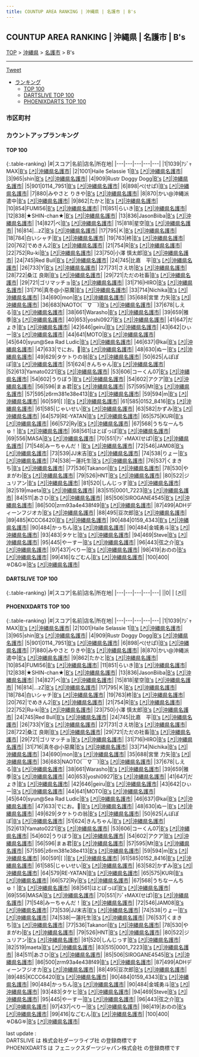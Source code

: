 ```yaml
---
title: COUNTUP AREA RANKING | 沖縄県 | 名護市 | B's
---
```

## COUNTUP AREA RANKING | 沖縄県 | 名護市 | B's

[TOP](/darts/rank/) > [沖縄県](/darts/rank/沖縄県/) > [名護市](/darts/rank/沖縄県/名護市/) > B's

___

<a href="https://twitter.com/share?ref_src=twsrc%5Etfw" data-text="COUNTUP AREA RANKING | 沖縄県名護市B's" class="twitter-share-button" data-hashtags="DARTSLIVE,PHOENIXDARTS,darts,ダーツ" data-show-count="false">Tweet</a>

* [ランキング](#カウントアップランキング)
    * [TOP 100](#top-100)
    * [DARTSLIVE TOP 100](#dartslive-top-100)
    * [PHOENIXDARTS TOP 100](#phoenixdarts-top-100)

### 市区町村

<ul>

</ul>

### カウントアップランキング

#### TOP 100



{:.table-ranking}
|#|スコア|名前|店名|所在地|
|---|---|---|---|---|
|1|1039|<span class="rank-name-pd">ｱｼﾞｬMAX</span>|<a href="/darts/rank/shops/10811.html">B's</a> <a href="https://vs.phoenixdarts.com/jp/shop/shopDetailInfo/s_10811?s_seq=10811">[↗]</a>|<a href="/darts/rank/沖縄県/名護市">沖縄県名護市</a>|
|2|1001|<span class="rank-name-pd">Haile Selassie 1</span>|<a href="/darts/rank/shops/10811.html">B's</a> <a href="https://vs.phoenixdarts.com/jp/shop/shopDetailInfo/s_10811?s_seq=10811">[↗]</a>|<a href="/darts/rank/沖縄県/名護市">沖縄県名護市</a>|
|3|965|<span class="rank-name-pd">shin</span>|<a href="/darts/rank/shops/10811.html">B's</a> <a href="https://vs.phoenixdarts.com/jp/shop/shopDetailInfo/s_10811?s_seq=10811">[↗]</a>|<a href="/darts/rank/沖縄県/名護市">沖縄県名護市</a>|
|4|909|<span class="rank-name-pd">Rustr Doggy Dogg</span>|<a href="/darts/rank/shops/10811.html">B's</a> <a href="https://vs.phoenixdarts.com/jp/shop/shopDetailInfo/s_10811?s_seq=10811">[↗]</a>|<a href="/darts/rank/沖縄県/名護市">沖縄県名護市</a>|
|5|901|<span class="rank-name-pd">0114_7951</span>|<a href="/darts/rank/shops/10811.html">B's</a> <a href="https://vs.phoenixdarts.com/jp/shop/shopDetailInfo/s_10811?s_seq=10811">[↗]</a>|<a href="/darts/rank/沖縄県/名護市">沖縄県名護市</a>|
|6|898|<span class="rank-name-pd">ぺ(せぱ)</span>|<a href="/darts/rank/shops/10811.html">B's</a> <a href="https://vs.phoenixdarts.com/jp/shop/shopDetailInfo/s_10811?s_seq=10811">[↗]</a>|<a href="/darts/rank/沖縄県/名護市">沖縄県名護市</a>|
|7|880|<span class="rank-name-pd">みやさと りきや</span>|<a href="/darts/rank/shops/10811.html">B's</a> <a href="https://vs.phoenixdarts.com/jp/shop/shopDetailInfo/s_10811?s_seq=10811">[↗]</a>|<a href="/darts/rank/沖縄県/名護市">沖縄県名護市</a>|
|8|870|<span class="rank-name-pd">かい@沖縄派遣中</span>|<a href="/darts/rank/shops/10811.html">B's</a> <a href="https://vs.phoenixdarts.com/jp/shop/shopDetailInfo/s_10811?s_seq=10811">[↗]</a>|<a href="/darts/rank/沖縄県/名護市">沖縄県名護市</a>|
|9|862|<span class="rank-name-pd">たかと</span>|<a href="/darts/rank/shops/10811.html">B's</a> <a href="https://vs.phoenixdarts.com/jp/shop/shopDetailInfo/s_10811?s_seq=10811">[↗]</a>|<a href="/darts/rank/沖縄県/名護市">沖縄県名護市</a>|
|10|854|<span class="rank-name-pd">FUMI56</span>|<a href="/darts/rank/shops/10811.html">B's</a> <a href="https://vs.phoenixdarts.com/jp/shop/shopDetailInfo/s_10811?s_seq=10811">[↗]</a>|<a href="/darts/rank/沖縄県/名護市">沖縄県名護市</a>|
|11|851|<span class="rank-name-pd">らいき</span>|<a href="/darts/rank/shops/10811.html">B's</a> <a href="https://vs.phoenixdarts.com/jp/shop/shopDetailInfo/s_10811?s_seq=10811">[↗]</a>|<a href="/darts/rank/沖縄県/名護市">沖縄県名護市</a>|
|12|838|<span class="rank-name-pd">★SHIN-chan★</span>|<a href="/darts/rank/shops/10811.html">B's</a> <a href="https://vs.phoenixdarts.com/jp/shop/shopDetailInfo/s_10811?s_seq=10811">[↗]</a>|<a href="/darts/rank/沖縄県/名護市">沖縄県名護市</a>|
|13|836|<span class="rank-name-pd">JasonBiiba</span>|<a href="/darts/rank/shops/10811.html">B's</a> <a href="https://vs.phoenixdarts.com/jp/shop/shopDetailInfo/s_10811?s_seq=10811">[↗]</a>|<a href="/darts/rank/沖縄県/名護市">沖縄県名護市</a>|
|14|827|<span class="rank-name-pd">ぺ</span>|<a href="/darts/rank/shops/10811.html">B's</a> <a href="https://vs.phoenixdarts.com/jp/shop/shopDetailInfo/s_10811?s_seq=10811">[↗]</a>|<a href="/darts/rank/沖縄県/名護市">沖縄県名護市</a>|
|15|818|<span class="rank-name-pd">星空</span>|<a href="/darts/rank/shops/10811.html">B's</a> <a href="https://vs.phoenixdarts.com/jp/shop/shopDetailInfo/s_10811?s_seq=10811">[↗]</a>|<a href="/darts/rank/沖縄県/名護市">沖縄県名護市</a>|
|16|814|<span class="rank-name-pd">...zZ</span>|<a href="/darts/rank/shops/10811.html">B's</a> <a href="https://vs.phoenixdarts.com/jp/shop/shopDetailInfo/s_10811?s_seq=10811">[↗]</a>|<a href="/darts/rank/沖縄県/名護市">沖縄県名護市</a>|
|17|795|<span class="rank-name-pd">Ｋ</span>|<a href="/darts/rank/shops/10811.html">B's</a> <a href="https://vs.phoenixdarts.com/jp/shop/shopDetailInfo/s_10811?s_seq=10811">[↗]</a>|<a href="/darts/rank/沖縄県/名護市">沖縄県名護市</a>|
|18|784|<span class="rank-name-pd">白いシャチ</span>|<a href="/darts/rank/shops/10811.html">B's</a> <a href="https://vs.phoenixdarts.com/jp/shop/shopDetailInfo/s_10811?s_seq=10811">[↗]</a>|<a href="/darts/rank/沖縄県/名護市">沖縄県名護市</a>|
|19|763|<span class="rank-name-pd">柊</span>|<a href="/darts/rank/shops/10811.html">B's</a> <a href="https://vs.phoenixdarts.com/jp/shop/shopDetailInfo/s_10811?s_seq=10811">[↗]</a>|<a href="/darts/rank/沖縄県/名護市">沖縄県名護市</a>|
|20|762|<span class="rank-name-pd">でめきん2</span>|<a href="/darts/rank/shops/10811.html">B's</a> <a href="https://vs.phoenixdarts.com/jp/shop/shopDetailInfo/s_10811?s_seq=10811">[↗]</a>|<a href="/darts/rank/沖縄県/名護市">沖縄県名護市</a>|
|21|754|<span class="rank-name-pd">R</span>|<a href="/darts/rank/shops/10811.html">B's</a> <a href="https://vs.phoenixdarts.com/jp/shop/shopDetailInfo/s_10811?s_seq=10811">[↗]</a>|<a href="/darts/rank/沖縄県/名護市">沖縄県名護市</a>|
|22|752|<span class="rank-name-pd">Ru-ki</span>|<a href="/darts/rank/shops/10811.html">B's</a> <a href="https://vs.phoenixdarts.com/jp/shop/shopDetailInfo/s_10811?s_seq=10811">[↗]</a>|<a href="/darts/rank/沖縄県/名護市">沖縄県名護市</a>|
|23|750|<span class="rank-name-pd">小澤 慎太郎</span>|<a href="/darts/rank/shops/10811.html">B's</a> <a href="https://vs.phoenixdarts.com/jp/shop/shopDetailInfo/s_10811?s_seq=10811">[↗]</a>|<a href="/darts/rank/沖縄県/名護市">沖縄県名護市</a>|
|24|745|<span class="rank-name-pd">Red Bull</span>|<a href="/darts/rank/shops/10811.html">B's</a> <a href="https://vs.phoenixdarts.com/jp/shop/shopDetailInfo/s_10811?s_seq=10811">[↗]</a>|<a href="/darts/rank/沖縄県/名護市">沖縄県名護市</a>|
|24|745|<span class="rank-name-pd">比嘉　平</span>|<a href="/darts/rank/shops/10811.html">B's</a> <a href="https://vs.phoenixdarts.com/jp/shop/shopDetailInfo/s_10811?s_seq=10811">[↗]</a>|<a href="/darts/rank/沖縄県/名護市">沖縄県名護市</a>|
|26|733|<span class="rank-name-pd">Y</span>|<a href="/darts/rank/shops/10811.html">B's</a> <a href="https://vs.phoenixdarts.com/jp/shop/shopDetailInfo/s_10811?s_seq=10811">[↗]</a>|<a href="/darts/rank/沖縄県/名護市">沖縄県名護市</a>|
|27|731|<span class="rank-name-pd">さえ坊</span>|<a href="/darts/rank/shops/10811.html">B's</a> <a href="https://vs.phoenixdarts.com/jp/shop/shopDetailInfo/s_10811?s_seq=10811">[↗]</a>|<a href="/darts/rank/沖縄県/名護市">沖縄県名護市</a>|
|28|722|<span class="rank-name-pd"><span class="pro-icon-pd"></span>桑江 良剛</span>|<a href="/darts/rank/shops/10811.html">B's</a> <a href="https://vs.phoenixdarts.com/jp/shop/shopDetailInfo/s_10811?s_seq=10811">[↗]</a>|<a href="/darts/rank/沖縄県/名護市">沖縄県名護市</a>|
|29|721|<span class="rank-name-pd">ただの社畜</span>|<a href="/darts/rank/shops/10811.html">B's</a> <a href="https://vs.phoenixdarts.com/jp/shop/shopDetailInfo/s_10811?s_seq=10811">[↗]</a>|<a href="/darts/rank/沖縄県/名護市">沖縄県名護市</a>|
|29|721|<span class="rank-name-pd">ゴリマッチョ</span>|<a href="/darts/rank/shops/10811.html">B's</a> <a href="https://vs.phoenixdarts.com/jp/shop/shopDetailInfo/s_10811?s_seq=10811">[↗]</a>|<a href="/darts/rank/沖縄県/名護市">沖縄県名護市</a>|
|31|716|<span class="rank-name-pd">HIRO</span>|<a href="/darts/rank/shops/10811.html">B's</a> <a href="https://vs.phoenixdarts.com/jp/shop/shopDetailInfo/s_10811?s_seq=10811">[↗]</a>|<a href="/darts/rank/沖縄県/名護市">沖縄県名護市</a>|
|31|716|<span class="rank-name-pd">真冬@小惡魔</span>|<a href="/darts/rank/shops/10811.html">B's</a> <a href="https://vs.phoenixdarts.com/jp/shop/shopDetailInfo/s_10811?s_seq=10811">[↗]</a>|<a href="/darts/rank/沖縄県/名護市">沖縄県名護市</a>|
|33|714|<span class="rank-name-pd">Nichika</span>|<a href="/darts/rank/shops/10811.html">B's</a> <a href="https://vs.phoenixdarts.com/jp/shop/shopDetailInfo/s_10811?s_seq=10811">[↗]</a>|<a href="/darts/rank/沖縄県/名護市">沖縄県名護市</a>|
|34|690|<span class="rank-name-pd">mon</span>|<a href="/darts/rank/shops/10811.html">B's</a> <a href="https://vs.phoenixdarts.com/jp/shop/shopDetailInfo/s_10811?s_seq=10811">[↗]</a>|<a href="/darts/rank/沖縄県/名護市">沖縄県名護市</a>|
|35|688|<span class="rank-name-pd"><span class="pro-icon-pd"></span>宮里 力矢</span>|<a href="/darts/rank/shops/10811.html">B's</a> <a href="https://vs.phoenixdarts.com/jp/shop/shopDetailInfo/s_10811?s_seq=10811">[↗]</a>|<a href="/darts/rank/沖縄県/名護市">沖縄県名護市</a>|
|36|683|<span class="rank-name-pd">NAOTO(￣∇￣)</span>|<a href="/darts/rank/shops/10811.html">B's</a> <a href="https://vs.phoenixdarts.com/jp/shop/shopDetailInfo/s_10811?s_seq=10811">[↗]</a>|<a href="/darts/rank/沖縄県/名護市">沖縄県名護市</a>|
|37|678|<span class="rank-name-pd">しえる</span>|<a href="/darts/rank/shops/10811.html">B's</a> <a href="https://vs.phoenixdarts.com/jp/shop/shopDetailInfo/s_10811?s_seq=10811">[↗]</a>|<a href="/darts/rank/沖縄県/名護市">沖縄県名護市</a>|
|38|661|<span class="rank-name-pd">Warasho</span>|<a href="/darts/rank/shops/10811.html">B's</a> <a href="https://vs.phoenixdarts.com/jp/shop/shopDetailInfo/s_10811?s_seq=10811">[↗]</a>|<a href="/darts/rank/沖縄県/名護市">沖縄県名護市</a>|
|39|659|<span class="rank-name-pd">雅 季</span>|<a href="/darts/rank/shops/10811.html">B's</a> <a href="https://vs.phoenixdarts.com/jp/shop/shopDetailInfo/s_10811?s_seq=10811">[↗]</a>|<a href="/darts/rank/沖縄県/名護市">沖縄県名護市</a>|
|40|653|<span class="rank-name-pd">yoshi0927</span>|<a href="/darts/rank/shops/10811.html">B's</a> <a href="https://vs.phoenixdarts.com/jp/shop/shopDetailInfo/s_10811?s_seq=10811">[↗]</a>|<a href="/darts/rank/沖縄県/名護市">沖縄県名護市</a>|
|41|647|<span class="rank-name-pd">だょき</span>|<a href="/darts/rank/shops/10811.html">B's</a> <a href="https://vs.phoenixdarts.com/jp/shop/shopDetailInfo/s_10811?s_seq=10811">[↗]</a>|<a href="/darts/rank/沖縄県/名護市">沖縄県名護市</a>|
|42|646|<span class="rank-name-pd">geiru</span>|<a href="/darts/rank/shops/10811.html">B's</a> <a href="https://vs.phoenixdarts.com/jp/shop/shopDetailInfo/s_10811?s_seq=10811">[↗]</a>|<a href="/darts/rank/沖縄県/名護市">沖縄県名護市</a>|
|43|642|<span class="rank-name-pd">ひぃー</span>|<a href="/darts/rank/shops/10811.html">B's</a> <a href="https://vs.phoenixdarts.com/jp/shop/shopDetailInfo/s_10811?s_seq=10811">[↗]</a>|<a href="/darts/rank/沖縄県/名護市">沖縄県名護市</a>|
|44|641|<span class="rank-name-pd">MOTO</span>|<a href="/darts/rank/shops/10811.html">B's</a> <a href="https://vs.phoenixdarts.com/jp/shop/shopDetailInfo/s_10811?s_seq=10811">[↗]</a>|<a href="/darts/rank/沖縄県/名護市">沖縄県名護市</a>|
|45|640|<span class="rank-name-pd">syun@Sea Rad Ludic</span>|<a href="/darts/rank/shops/10811.html">B's</a> <a href="https://vs.phoenixdarts.com/jp/shop/shopDetailInfo/s_10811?s_seq=10811">[↗]</a>|<a href="/darts/rank/沖縄県/名護市">沖縄県名護市</a>|
|46|637|<span class="rank-name-pd">@kai</span>|<a href="/darts/rank/shops/10811.html">B's</a> <a href="https://vs.phoenixdarts.com/jp/shop/shopDetailInfo/s_10811?s_seq=10811">[↗]</a>|<a href="/darts/rank/沖縄県/名護市">沖縄県名護市</a>|
|47|633|<span class="rank-name-pd">でにお。🌵</span>|<a href="/darts/rank/shops/10811.html">B's</a> <a href="https://vs.phoenixdarts.com/jp/shop/shopDetailInfo/s_10811?s_seq=10811">[↗]</a>|<a href="/darts/rank/沖縄県/名護市">沖縄県名護市</a>|
|48|630|<span class="rank-name-pd">ぬー</span>|<a href="/darts/rank/shops/10811.html">B's</a> <a href="https://vs.phoenixdarts.com/jp/shop/shopDetailInfo/s_10811?s_seq=10811">[↗]</a>|<a href="/darts/rank/沖縄県/名護市">沖縄県名護市</a>|
|49|629|<span class="rank-name-pd">タケトりの翁</span>|<a href="/darts/rank/shops/10811.html">B's</a> <a href="https://vs.phoenixdarts.com/jp/shop/shopDetailInfo/s_10811?s_seq=10811">[↗]</a>|<a href="/darts/rank/沖縄県/名護市">沖縄県名護市</a>|
|50|625|<span class="rank-name-pd">んぽぽぽ</span>|<a href="/darts/rank/shops/10811.html">B's</a> <a href="https://vs.phoenixdarts.com/jp/shop/shopDetailInfo/s_10811?s_seq=10811">[↗]</a>|<a href="/darts/rank/沖縄県/名護市">沖縄県名護市</a>|
|51|624|<span class="rank-name-pd">きんちゃん</span>|<a href="/darts/rank/shops/10811.html">B's</a> <a href="https://vs.phoenixdarts.com/jp/shop/shopDetailInfo/s_10811?s_seq=10811">[↗]</a>|<a href="/darts/rank/沖縄県/名護市">沖縄県名護市</a>|
|52|613|<span class="rank-name-pd">Yamato0221</span>|<a href="/darts/rank/shops/10811.html">B's</a> <a href="https://vs.phoenixdarts.com/jp/shop/shopDetailInfo/s_10811?s_seq=10811">[↗]</a>|<a href="/darts/rank/沖縄県/名護市">沖縄県名護市</a>|
|53|606|<span class="rank-name-pd">コーくん07</span>|<a href="/darts/rank/shops/10811.html">B's</a> <a href="https://vs.phoenixdarts.com/jp/shop/shopDetailInfo/s_10811?s_seq=10811">[↗]</a>|<a href="/darts/rank/沖縄県/名護市">沖縄県名護市</a>|
|54|602|<span class="rank-name-pd">うりぼう</span>|<a href="/darts/rank/shops/10811.html">B's</a> <a href="https://vs.phoenixdarts.com/jp/shop/shopDetailInfo/s_10811?s_seq=10811">[↗]</a>|<a href="/darts/rank/沖縄県/名護市">沖縄県名護市</a>|
|54|602|<span class="rank-name-pd">アクア</span>|<a href="/darts/rank/shops/10811.html">B's</a> <a href="https://vs.phoenixdarts.com/jp/shop/shopDetailInfo/s_10811?s_seq=10811">[↗]</a>|<a href="/darts/rank/沖縄県/名護市">沖縄県名護市</a>|
|56|596|<span class="rank-name-pd">まぁ君</span>|<a href="/darts/rank/shops/10811.html">B's</a> <a href="https://vs.phoenixdarts.com/jp/shop/shopDetailInfo/s_10811?s_seq=10811">[↗]</a>|<a href="/darts/rank/沖縄県/名護市">沖縄県名護市</a>|
|57|595|<span class="rank-name-pd">Mt</span>|<a href="/darts/rank/shops/10811.html">B's</a> <a href="https://vs.phoenixdarts.com/jp/shop/shopDetailInfo/s_10811?s_seq=10811">[↗]</a>|<a href="/darts/rank/沖縄県/名護市">沖縄県名護市</a>|
|57|595|<span class="rank-name-pd">z6rm381e38e413</span>|<a href="/darts/rank/shops/10811.html">B's</a> <a href="https://vs.phoenixdarts.com/jp/shop/shopDetailInfo/s_10811?s_seq=10811">[↗]</a>|<a href="/darts/rank/沖縄県/名護市">沖縄県名護市</a>|
|59|594|<span class="rank-name-pd">m</span>|<a href="/darts/rank/shops/10811.html">B's</a> <a href="https://vs.phoenixdarts.com/jp/shop/shopDetailInfo/s_10811?s_seq=10811">[↗]</a>|<a href="/darts/rank/沖縄県/名護市">沖縄県名護市</a>|
|60|591|<span class="rank-name-pd">[             ]</span>|<a href="/darts/rank/shops/10811.html">B's</a> <a href="https://vs.phoenixdarts.com/jp/shop/shopDetailInfo/s_10811?s_seq=10811">[↗]</a>|<a href="/darts/rank/沖縄県/名護市">沖縄県名護市</a>|
|61|585|<span class="rank-name-pd">0152_8416</span>|<a href="/darts/rank/shops/10811.html">B's</a> <a href="https://vs.phoenixdarts.com/jp/shop/shopDetailInfo/s_10811?s_seq=10811">[↗]</a>|<a href="/darts/rank/沖縄県/名護市">沖縄県名護市</a>|
|61|585|<span class="rank-name-pd">じゃいせい</span>|<a href="/darts/rank/shops/10811.html">B's</a> <a href="https://vs.phoenixdarts.com/jp/shop/shopDetailInfo/s_10811?s_seq=10811">[↗]</a>|<a href="/darts/rank/沖縄県/名護市">沖縄県名護市</a>|
|63|582|<span class="rank-name-pd">かずみ</span>|<a href="/darts/rank/shops/10811.html">B's</a> <a href="https://vs.phoenixdarts.com/jp/shop/shopDetailInfo/s_10811?s_seq=10811">[↗]</a>|<a href="/darts/rank/沖縄県/名護市">沖縄県名護市</a>|
|64|579|<span class="rank-name-pd">RE-YATAN</span>|<a href="/darts/rank/shops/10811.html">B's</a> <a href="https://vs.phoenixdarts.com/jp/shop/shopDetailInfo/s_10811?s_seq=10811">[↗]</a>|<a href="/darts/rank/沖縄県/名護市">沖縄県名護市</a>|
|65|575|<span class="rank-name-pd">KURI</span>|<a href="/darts/rank/shops/10811.html">B's</a> <a href="https://vs.phoenixdarts.com/jp/shop/shopDetailInfo/s_10811?s_seq=10811">[↗]</a>|<a href="/darts/rank/沖縄県/名護市">沖縄県名護市</a>|
|66|572|<span class="rank-name-pd">Ry</span>|<a href="/darts/rank/shops/10811.html">B's</a> <a href="https://vs.phoenixdarts.com/jp/shop/shopDetailInfo/s_10811?s_seq=10811">[↗]</a>|<a href="/darts/rank/沖縄県/名護市">沖縄県名護市</a>|
|67|568|<span class="rank-name-pd">うちなーんちゅ！</span>|<a href="/darts/rank/shops/10811.html">B's</a> <a href="https://vs.phoenixdarts.com/jp/shop/shopDetailInfo/s_10811?s_seq=10811">[↗]</a>|<a href="/darts/rank/沖縄県/名護市">沖縄県名護市</a>|
|68|561|<span class="rank-name-pd">はとぽっぽ</span>|<a href="/darts/rank/shops/10811.html">B's</a> <a href="https://vs.phoenixdarts.com/jp/shop/shopDetailInfo/s_10811?s_seq=10811">[↗]</a>|<a href="/darts/rank/沖縄県/名護市">沖縄県名護市</a>|
|69|556|<span class="rank-name-pd">MASA</span>|<a href="/darts/rank/shops/10811.html">B's</a> <a href="https://vs.phoenixdarts.com/jp/shop/shopDetailInfo/s_10811?s_seq=10811">[↗]</a>|<a href="/darts/rank/沖縄県/名護市">沖縄県名護市</a>|
|70|551|<span class="rank-name-pd">ｱｼﾞｬMAX(せぱ)</span>|<a href="/darts/rank/shops/10811.html">B's</a> <a href="https://vs.phoenixdarts.com/jp/shop/shopDetailInfo/s_10811?s_seq=10811">[↗]</a>|<a href="/darts/rank/沖縄県/名護市">沖縄県名護市</a>|
|71|548|<span class="rank-name-pd">みーちゃんだ！</span>|<a href="/darts/rank/shops/10811.html">B's</a> <a href="https://vs.phoenixdarts.com/jp/shop/shopDetailInfo/s_10811?s_seq=10811">[↗]</a>|<a href="/darts/rank/沖縄県/名護市">沖縄県名護市</a>|
|72|546|<span class="rank-name-pd">JAM08</span>|<a href="/darts/rank/shops/10811.html">B's</a> <a href="https://vs.phoenixdarts.com/jp/shop/shopDetailInfo/s_10811?s_seq=10811">[↗]</a>|<a href="/darts/rank/沖縄県/名護市">沖縄県名護市</a>|
|73|539|<span class="rank-name-pd">JJ末吉</span>|<a href="/darts/rank/shops/10811.html">B's</a> <a href="https://vs.phoenixdarts.com/jp/shop/shopDetailInfo/s_10811?s_seq=10811">[↗]</a>|<a href="/darts/rank/沖縄県/名護市">沖縄県名護市</a>|
|74|538|<span class="rank-name-pd">りょー</span>|<a href="/darts/rank/shops/10811.html">B's</a> <a href="https://vs.phoenixdarts.com/jp/shop/shopDetailInfo/s_10811?s_seq=10811">[↗]</a>|<a href="/darts/rank/沖縄県/名護市">沖縄県名護市</a>|
|74|538|<span class="rank-name-pd">一蓮托生</span>|<a href="/darts/rank/shops/10811.html">B's</a> <a href="https://vs.phoenixdarts.com/jp/shop/shopDetailInfo/s_10811?s_seq=10811">[↗]</a>|<a href="/darts/rank/沖縄県/名護市">沖縄県名護市</a>|
|76|537|<span class="rank-name-pd">くまきち</span>|<a href="/darts/rank/shops/10811.html">B's</a> <a href="https://vs.phoenixdarts.com/jp/shop/shopDetailInfo/s_10811?s_seq=10811">[↗]</a>|<a href="/darts/rank/沖縄県/名護市">沖縄県名護市</a>|
|77|536|<span class="rank-name-pd">Takanori</span>|<a href="/darts/rank/shops/10811.html">B's</a> <a href="https://vs.phoenixdarts.com/jp/shop/shopDetailInfo/s_10811?s_seq=10811">[↗]</a>|<a href="/darts/rank/沖縄県/名護市">沖縄県名護市</a>|
|78|530|<span class="rank-name-pd">やまがわ</span>|<a href="/darts/rank/shops/10811.html">B's</a> <a href="https://vs.phoenixdarts.com/jp/shop/shopDetailInfo/s_10811?s_seq=10811">[↗]</a>|<a href="/darts/rank/沖縄県/名護市">沖縄県名護市</a>|
|79|526|<span class="rank-name-pd">HNT</span>|<a href="/darts/rank/shops/10811.html">B's</a> <a href="https://vs.phoenixdarts.com/jp/shop/shopDetailInfo/s_10811?s_seq=10811">[↗]</a>|<a href="/darts/rank/沖縄県/名護市">沖縄県名護市</a>|
|80|522|<span class="rank-name-pd">ジュリアン</span>|<a href="/darts/rank/shops/10811.html">B's</a> <a href="https://vs.phoenixdarts.com/jp/shop/shopDetailInfo/s_10811?s_seq=10811">[↗]</a>|<a href="/darts/rank/沖縄県/名護市">沖縄県名護市</a>|
|81|520|<span class="rank-name-pd">しんじっす</span>|<a href="/darts/rank/shops/10811.html">B's</a> <a href="https://vs.phoenixdarts.com/jp/shop/shopDetailInfo/s_10811?s_seq=10811">[↗]</a>|<a href="/darts/rank/沖縄県/名護市">沖縄県名護市</a>|
|82|519|<span class="rank-name-pd">maeta</span>|<a href="/darts/rank/shops/10811.html">B's</a> <a href="https://vs.phoenixdarts.com/jp/shop/shopDetailInfo/s_10811?s_seq=10811">[↗]</a>|<a href="/darts/rank/沖縄県/名護市">沖縄県名護市</a>|
|83|515|<span class="rank-name-pd">0001_7223</span>|<a href="/darts/rank/shops/10811.html">B's</a> <a href="https://vs.phoenixdarts.com/jp/shop/shopDetailInfo/s_10811?s_seq=10811">[↗]</a>|<a href="/darts/rank/沖縄県/名護市">沖縄県名護市</a>|
|84|511|<span class="rank-name-pd">あさひ</span>|<a href="/darts/rank/shops/10811.html">B's</a> <a href="https://vs.phoenixdarts.com/jp/shop/shopDetailInfo/s_10811?s_seq=10811">[↗]</a>|<a href="/darts/rank/沖縄県/名護市">沖縄県名護市</a>|
|85|506|<span class="rank-name-pd">SIROGANE4545</span>|<a href="/darts/rank/shops/10811.html">B's</a> <a href="https://vs.phoenixdarts.com/jp/shop/shopDetailInfo/s_10811?s_seq=10811">[↗]</a>|<a href="/darts/rank/沖縄県/名護市">沖縄県名護市</a>|
|86|500|<span class="rank-name-pd">zrm93a4e438f49</span>|<a href="/darts/rank/shops/10811.html">B's</a> <a href="https://vs.phoenixdarts.com/jp/shop/shopDetailInfo/s_10811?s_seq=10811">[↗]</a>|<a href="/darts/rank/沖縄県/名護市">沖縄県名護市</a>|
|87|499|<span class="rank-name-pd">ADHディーンフジオカ</span>|<a href="/darts/rank/shops/10811.html">B's</a> <a href="https://vs.phoenixdarts.com/jp/shop/shopDetailInfo/s_10811?s_seq=10811">[↗]</a>|<a href="/darts/rank/沖縄県/名護市">沖縄県名護市</a>|
|88|495|<span class="rank-name-pd">豆次郎</span>|<a href="/darts/rank/shops/10811.html">B's</a> <a href="https://vs.phoenixdarts.com/jp/shop/shopDetailInfo/s_10811?s_seq=10811">[↗]</a>|<a href="/darts/rank/沖縄県/名護市">沖縄県名護市</a>|
|89|485|<span class="rank-name-pd">KCCC6420</span>|<a href="/darts/rank/shops/10811.html">B's</a> <a href="https://vs.phoenixdarts.com/jp/shop/shopDetailInfo/s_10811?s_seq=10811">[↗]</a>|<a href="/darts/rank/沖縄県/名護市">沖縄県名護市</a>|
|90|484|<span class="rank-name-pd">0159_4343</span>|<a href="/darts/rank/shops/10811.html">B's</a> <a href="https://vs.phoenixdarts.com/jp/shop/shopDetailInfo/s_10811?s_seq=10811">[↗]</a>|<a href="/darts/rank/沖縄県/名護市">沖縄県名護市</a>|
|90|484|<span class="rank-name-pd">かっちん</span>|<a href="/darts/rank/shops/10811.html">B's</a> <a href="https://vs.phoenixdarts.com/jp/shop/shopDetailInfo/s_10811?s_seq=10811">[↗]</a>|<a href="/darts/rank/沖縄県/名護市">沖縄県名護市</a>|
|90|484|<span class="rank-name-pd">金城勇斗</span>|<a href="/darts/rank/shops/10811.html">B's</a> <a href="https://vs.phoenixdarts.com/jp/shop/shopDetailInfo/s_10811?s_seq=10811">[↗]</a>|<a href="/darts/rank/沖縄県/名護市">沖縄県名護市</a>|
|93|483|<span class="rank-name-pd">タケヒ</span>|<a href="/darts/rank/shops/10811.html">B's</a> <a href="https://vs.phoenixdarts.com/jp/shop/shopDetailInfo/s_10811?s_seq=10811">[↗]</a>|<a href="/darts/rank/沖縄県/名護市">沖縄県名護市</a>|
|94|469|<span class="rank-name-pd">Steve</span>|<a href="/darts/rank/shops/10811.html">B's</a> <a href="https://vs.phoenixdarts.com/jp/shop/shopDetailInfo/s_10811?s_seq=10811">[↗]</a>|<a href="/darts/rank/沖縄県/名護市">沖縄県名護市</a>|
|95|445|<span class="rank-name-pd">やーすー</span>|<a href="/darts/rank/shops/10811.html">B's</a> <a href="https://vs.phoenixdarts.com/jp/shop/shopDetailInfo/s_10811?s_seq=10811">[↗]</a>|<a href="/darts/rank/沖縄県/名護市">沖縄県名護市</a>|
|96|443|<span class="rank-name-pd">弦之介</span>|<a href="/darts/rank/shops/10811.html">B's</a> <a href="https://vs.phoenixdarts.com/jp/shop/shopDetailInfo/s_10811?s_seq=10811">[↗]</a>|<a href="/darts/rank/沖縄県/名護市">沖縄県名護市</a>|
|97|437|<span class="rank-name-pd">べりー</span>|<a href="/darts/rank/shops/10811.html">B's</a> <a href="https://vs.phoenixdarts.com/jp/shop/shopDetailInfo/s_10811?s_seq=10811">[↗]</a>|<a href="/darts/rank/沖縄県/名護市">沖縄県名護市</a>|
|98|419|<span class="rank-name-pd">おのの</span>|<a href="/darts/rank/shops/10811.html">B's</a> <a href="https://vs.phoenixdarts.com/jp/shop/shopDetailInfo/s_10811?s_seq=10811">[↗]</a>|<a href="/darts/rank/沖縄県/名護市">沖縄県名護市</a>|
|99|416|<span class="rank-name-pd">なごむん</span>|<a href="/darts/rank/shops/10811.html">B's</a> <a href="https://vs.phoenixdarts.com/jp/shop/shopDetailInfo/s_10811?s_seq=10811">[↗]</a>|<a href="/darts/rank/沖縄県/名護市">沖縄県名護市</a>|
|100|400|<span class="rank-name-pd">‎𖤐D&amp;G‎𖤐</span>|<a href="/darts/rank/shops/10811.html">B's</a> <a href="https://vs.phoenixdarts.com/jp/shop/shopDetailInfo/s_10811?s_seq=10811">[↗]</a>|<a href="/darts/rank/沖縄県/名護市">沖縄県名護市</a>|


#### DARTSLIVE TOP 100



{:.table-ranking}
|#|スコア|名前|店名|所在地|
|---|---|---|---|---|
||0|<span class="rank-name-dl"> </span>|<a href="/darts/rank/shops/.html"></a> <a href="">[↗]</a>|<a href="/darts/rank//"></a>|


#### PHOENIXDARTS TOP 100



{:.table-ranking}
|#|スコア|名前|店名|所在地|
|---|---|---|---|---|
|1|1039|<span class="rank-name-pd">ｱｼﾞｬMAX</span>|<a href="/darts/rank/shops/10811.html">B's</a> <a href="https://vs.phoenixdarts.com/jp/shop/shopDetailInfo/s_10811?s_seq=10811">[↗]</a>|<a href="/darts/rank/沖縄県/名護市">沖縄県名護市</a>|
|2|1001|<span class="rank-name-pd">Haile Selassie 1</span>|<a href="/darts/rank/shops/10811.html">B's</a> <a href="https://vs.phoenixdarts.com/jp/shop/shopDetailInfo/s_10811?s_seq=10811">[↗]</a>|<a href="/darts/rank/沖縄県/名護市">沖縄県名護市</a>|
|3|965|<span class="rank-name-pd">shin</span>|<a href="/darts/rank/shops/10811.html">B's</a> <a href="https://vs.phoenixdarts.com/jp/shop/shopDetailInfo/s_10811?s_seq=10811">[↗]</a>|<a href="/darts/rank/沖縄県/名護市">沖縄県名護市</a>|
|4|909|<span class="rank-name-pd">Rustr Doggy Dogg</span>|<a href="/darts/rank/shops/10811.html">B's</a> <a href="https://vs.phoenixdarts.com/jp/shop/shopDetailInfo/s_10811?s_seq=10811">[↗]</a>|<a href="/darts/rank/沖縄県/名護市">沖縄県名護市</a>|
|5|901|<span class="rank-name-pd">0114_7951</span>|<a href="/darts/rank/shops/10811.html">B's</a> <a href="https://vs.phoenixdarts.com/jp/shop/shopDetailInfo/s_10811?s_seq=10811">[↗]</a>|<a href="/darts/rank/沖縄県/名護市">沖縄県名護市</a>|
|6|898|<span class="rank-name-pd">ぺ(せぱ)</span>|<a href="/darts/rank/shops/10811.html">B's</a> <a href="https://vs.phoenixdarts.com/jp/shop/shopDetailInfo/s_10811?s_seq=10811">[↗]</a>|<a href="/darts/rank/沖縄県/名護市">沖縄県名護市</a>|
|7|880|<span class="rank-name-pd">みやさと りきや</span>|<a href="/darts/rank/shops/10811.html">B's</a> <a href="https://vs.phoenixdarts.com/jp/shop/shopDetailInfo/s_10811?s_seq=10811">[↗]</a>|<a href="/darts/rank/沖縄県/名護市">沖縄県名護市</a>|
|8|870|<span class="rank-name-pd">かい@沖縄派遣中</span>|<a href="/darts/rank/shops/10811.html">B's</a> <a href="https://vs.phoenixdarts.com/jp/shop/shopDetailInfo/s_10811?s_seq=10811">[↗]</a>|<a href="/darts/rank/沖縄県/名護市">沖縄県名護市</a>|
|9|862|<span class="rank-name-pd">たかと</span>|<a href="/darts/rank/shops/10811.html">B's</a> <a href="https://vs.phoenixdarts.com/jp/shop/shopDetailInfo/s_10811?s_seq=10811">[↗]</a>|<a href="/darts/rank/沖縄県/名護市">沖縄県名護市</a>|
|10|854|<span class="rank-name-pd">FUMI56</span>|<a href="/darts/rank/shops/10811.html">B's</a> <a href="https://vs.phoenixdarts.com/jp/shop/shopDetailInfo/s_10811?s_seq=10811">[↗]</a>|<a href="/darts/rank/沖縄県/名護市">沖縄県名護市</a>|
|11|851|<span class="rank-name-pd">らいき</span>|<a href="/darts/rank/shops/10811.html">B's</a> <a href="https://vs.phoenixdarts.com/jp/shop/shopDetailInfo/s_10811?s_seq=10811">[↗]</a>|<a href="/darts/rank/沖縄県/名護市">沖縄県名護市</a>|
|12|838|<span class="rank-name-pd">★SHIN-chan★</span>|<a href="/darts/rank/shops/10811.html">B's</a> <a href="https://vs.phoenixdarts.com/jp/shop/shopDetailInfo/s_10811?s_seq=10811">[↗]</a>|<a href="/darts/rank/沖縄県/名護市">沖縄県名護市</a>|
|13|836|<span class="rank-name-pd">JasonBiiba</span>|<a href="/darts/rank/shops/10811.html">B's</a> <a href="https://vs.phoenixdarts.com/jp/shop/shopDetailInfo/s_10811?s_seq=10811">[↗]</a>|<a href="/darts/rank/沖縄県/名護市">沖縄県名護市</a>|
|14|827|<span class="rank-name-pd">ぺ</span>|<a href="/darts/rank/shops/10811.html">B's</a> <a href="https://vs.phoenixdarts.com/jp/shop/shopDetailInfo/s_10811?s_seq=10811">[↗]</a>|<a href="/darts/rank/沖縄県/名護市">沖縄県名護市</a>|
|15|818|<span class="rank-name-pd">星空</span>|<a href="/darts/rank/shops/10811.html">B's</a> <a href="https://vs.phoenixdarts.com/jp/shop/shopDetailInfo/s_10811?s_seq=10811">[↗]</a>|<a href="/darts/rank/沖縄県/名護市">沖縄県名護市</a>|
|16|814|<span class="rank-name-pd">...zZ</span>|<a href="/darts/rank/shops/10811.html">B's</a> <a href="https://vs.phoenixdarts.com/jp/shop/shopDetailInfo/s_10811?s_seq=10811">[↗]</a>|<a href="/darts/rank/沖縄県/名護市">沖縄県名護市</a>|
|17|795|<span class="rank-name-pd">Ｋ</span>|<a href="/darts/rank/shops/10811.html">B's</a> <a href="https://vs.phoenixdarts.com/jp/shop/shopDetailInfo/s_10811?s_seq=10811">[↗]</a>|<a href="/darts/rank/沖縄県/名護市">沖縄県名護市</a>|
|18|784|<span class="rank-name-pd">白いシャチ</span>|<a href="/darts/rank/shops/10811.html">B's</a> <a href="https://vs.phoenixdarts.com/jp/shop/shopDetailInfo/s_10811?s_seq=10811">[↗]</a>|<a href="/darts/rank/沖縄県/名護市">沖縄県名護市</a>|
|19|763|<span class="rank-name-pd">柊</span>|<a href="/darts/rank/shops/10811.html">B's</a> <a href="https://vs.phoenixdarts.com/jp/shop/shopDetailInfo/s_10811?s_seq=10811">[↗]</a>|<a href="/darts/rank/沖縄県/名護市">沖縄県名護市</a>|
|20|762|<span class="rank-name-pd">でめきん2</span>|<a href="/darts/rank/shops/10811.html">B's</a> <a href="https://vs.phoenixdarts.com/jp/shop/shopDetailInfo/s_10811?s_seq=10811">[↗]</a>|<a href="/darts/rank/沖縄県/名護市">沖縄県名護市</a>|
|21|754|<span class="rank-name-pd">R</span>|<a href="/darts/rank/shops/10811.html">B's</a> <a href="https://vs.phoenixdarts.com/jp/shop/shopDetailInfo/s_10811?s_seq=10811">[↗]</a>|<a href="/darts/rank/沖縄県/名護市">沖縄県名護市</a>|
|22|752|<span class="rank-name-pd">Ru-ki</span>|<a href="/darts/rank/shops/10811.html">B's</a> <a href="https://vs.phoenixdarts.com/jp/shop/shopDetailInfo/s_10811?s_seq=10811">[↗]</a>|<a href="/darts/rank/沖縄県/名護市">沖縄県名護市</a>|
|23|750|<span class="rank-name-pd">小澤 慎太郎</span>|<a href="/darts/rank/shops/10811.html">B's</a> <a href="https://vs.phoenixdarts.com/jp/shop/shopDetailInfo/s_10811?s_seq=10811">[↗]</a>|<a href="/darts/rank/沖縄県/名護市">沖縄県名護市</a>|
|24|745|<span class="rank-name-pd">Red Bull</span>|<a href="/darts/rank/shops/10811.html">B's</a> <a href="https://vs.phoenixdarts.com/jp/shop/shopDetailInfo/s_10811?s_seq=10811">[↗]</a>|<a href="/darts/rank/沖縄県/名護市">沖縄県名護市</a>|
|24|745|<span class="rank-name-pd">比嘉　平</span>|<a href="/darts/rank/shops/10811.html">B's</a> <a href="https://vs.phoenixdarts.com/jp/shop/shopDetailInfo/s_10811?s_seq=10811">[↗]</a>|<a href="/darts/rank/沖縄県/名護市">沖縄県名護市</a>|
|26|733|<span class="rank-name-pd">Y</span>|<a href="/darts/rank/shops/10811.html">B's</a> <a href="https://vs.phoenixdarts.com/jp/shop/shopDetailInfo/s_10811?s_seq=10811">[↗]</a>|<a href="/darts/rank/沖縄県/名護市">沖縄県名護市</a>|
|27|731|<span class="rank-name-pd">さえ坊</span>|<a href="/darts/rank/shops/10811.html">B's</a> <a href="https://vs.phoenixdarts.com/jp/shop/shopDetailInfo/s_10811?s_seq=10811">[↗]</a>|<a href="/darts/rank/沖縄県/名護市">沖縄県名護市</a>|
|28|722|<span class="rank-name-pd"><span class="pro-icon-pd"></span>桑江 良剛</span>|<a href="/darts/rank/shops/10811.html">B's</a> <a href="https://vs.phoenixdarts.com/jp/shop/shopDetailInfo/s_10811?s_seq=10811">[↗]</a>|<a href="/darts/rank/沖縄県/名護市">沖縄県名護市</a>|
|29|721|<span class="rank-name-pd">ただの社畜</span>|<a href="/darts/rank/shops/10811.html">B's</a> <a href="https://vs.phoenixdarts.com/jp/shop/shopDetailInfo/s_10811?s_seq=10811">[↗]</a>|<a href="/darts/rank/沖縄県/名護市">沖縄県名護市</a>|
|29|721|<span class="rank-name-pd">ゴリマッチョ</span>|<a href="/darts/rank/shops/10811.html">B's</a> <a href="https://vs.phoenixdarts.com/jp/shop/shopDetailInfo/s_10811?s_seq=10811">[↗]</a>|<a href="/darts/rank/沖縄県/名護市">沖縄県名護市</a>|
|31|716|<span class="rank-name-pd">HIRO</span>|<a href="/darts/rank/shops/10811.html">B's</a> <a href="https://vs.phoenixdarts.com/jp/shop/shopDetailInfo/s_10811?s_seq=10811">[↗]</a>|<a href="/darts/rank/沖縄県/名護市">沖縄県名護市</a>|
|31|716|<span class="rank-name-pd">真冬@小惡魔</span>|<a href="/darts/rank/shops/10811.html">B's</a> <a href="https://vs.phoenixdarts.com/jp/shop/shopDetailInfo/s_10811?s_seq=10811">[↗]</a>|<a href="/darts/rank/沖縄県/名護市">沖縄県名護市</a>|
|33|714|<span class="rank-name-pd">Nichika</span>|<a href="/darts/rank/shops/10811.html">B's</a> <a href="https://vs.phoenixdarts.com/jp/shop/shopDetailInfo/s_10811?s_seq=10811">[↗]</a>|<a href="/darts/rank/沖縄県/名護市">沖縄県名護市</a>|
|34|690|<span class="rank-name-pd">mon</span>|<a href="/darts/rank/shops/10811.html">B's</a> <a href="https://vs.phoenixdarts.com/jp/shop/shopDetailInfo/s_10811?s_seq=10811">[↗]</a>|<a href="/darts/rank/沖縄県/名護市">沖縄県名護市</a>|
|35|688|<span class="rank-name-pd"><span class="pro-icon-pd"></span>宮里 力矢</span>|<a href="/darts/rank/shops/10811.html">B's</a> <a href="https://vs.phoenixdarts.com/jp/shop/shopDetailInfo/s_10811?s_seq=10811">[↗]</a>|<a href="/darts/rank/沖縄県/名護市">沖縄県名護市</a>|
|36|683|<span class="rank-name-pd">NAOTO(￣∇￣)</span>|<a href="/darts/rank/shops/10811.html">B's</a> <a href="https://vs.phoenixdarts.com/jp/shop/shopDetailInfo/s_10811?s_seq=10811">[↗]</a>|<a href="/darts/rank/沖縄県/名護市">沖縄県名護市</a>|
|37|678|<span class="rank-name-pd">しえる</span>|<a href="/darts/rank/shops/10811.html">B's</a> <a href="https://vs.phoenixdarts.com/jp/shop/shopDetailInfo/s_10811?s_seq=10811">[↗]</a>|<a href="/darts/rank/沖縄県/名護市">沖縄県名護市</a>|
|38|661|<span class="rank-name-pd">Warasho</span>|<a href="/darts/rank/shops/10811.html">B's</a> <a href="https://vs.phoenixdarts.com/jp/shop/shopDetailInfo/s_10811?s_seq=10811">[↗]</a>|<a href="/darts/rank/沖縄県/名護市">沖縄県名護市</a>|
|39|659|<span class="rank-name-pd">雅 季</span>|<a href="/darts/rank/shops/10811.html">B's</a> <a href="https://vs.phoenixdarts.com/jp/shop/shopDetailInfo/s_10811?s_seq=10811">[↗]</a>|<a href="/darts/rank/沖縄県/名護市">沖縄県名護市</a>|
|40|653|<span class="rank-name-pd">yoshi0927</span>|<a href="/darts/rank/shops/10811.html">B's</a> <a href="https://vs.phoenixdarts.com/jp/shop/shopDetailInfo/s_10811?s_seq=10811">[↗]</a>|<a href="/darts/rank/沖縄県/名護市">沖縄県名護市</a>|
|41|647|<span class="rank-name-pd">だょき</span>|<a href="/darts/rank/shops/10811.html">B's</a> <a href="https://vs.phoenixdarts.com/jp/shop/shopDetailInfo/s_10811?s_seq=10811">[↗]</a>|<a href="/darts/rank/沖縄県/名護市">沖縄県名護市</a>|
|42|646|<span class="rank-name-pd">geiru</span>|<a href="/darts/rank/shops/10811.html">B's</a> <a href="https://vs.phoenixdarts.com/jp/shop/shopDetailInfo/s_10811?s_seq=10811">[↗]</a>|<a href="/darts/rank/沖縄県/名護市">沖縄県名護市</a>|
|43|642|<span class="rank-name-pd">ひぃー</span>|<a href="/darts/rank/shops/10811.html">B's</a> <a href="https://vs.phoenixdarts.com/jp/shop/shopDetailInfo/s_10811?s_seq=10811">[↗]</a>|<a href="/darts/rank/沖縄県/名護市">沖縄県名護市</a>|
|44|641|<span class="rank-name-pd">MOTO</span>|<a href="/darts/rank/shops/10811.html">B's</a> <a href="https://vs.phoenixdarts.com/jp/shop/shopDetailInfo/s_10811?s_seq=10811">[↗]</a>|<a href="/darts/rank/沖縄県/名護市">沖縄県名護市</a>|
|45|640|<span class="rank-name-pd">syun@Sea Rad Ludic</span>|<a href="/darts/rank/shops/10811.html">B's</a> <a href="https://vs.phoenixdarts.com/jp/shop/shopDetailInfo/s_10811?s_seq=10811">[↗]</a>|<a href="/darts/rank/沖縄県/名護市">沖縄県名護市</a>|
|46|637|<span class="rank-name-pd">@kai</span>|<a href="/darts/rank/shops/10811.html">B's</a> <a href="https://vs.phoenixdarts.com/jp/shop/shopDetailInfo/s_10811?s_seq=10811">[↗]</a>|<a href="/darts/rank/沖縄県/名護市">沖縄県名護市</a>|
|47|633|<span class="rank-name-pd">でにお。🌵</span>|<a href="/darts/rank/shops/10811.html">B's</a> <a href="https://vs.phoenixdarts.com/jp/shop/shopDetailInfo/s_10811?s_seq=10811">[↗]</a>|<a href="/darts/rank/沖縄県/名護市">沖縄県名護市</a>|
|48|630|<span class="rank-name-pd">ぬー</span>|<a href="/darts/rank/shops/10811.html">B's</a> <a href="https://vs.phoenixdarts.com/jp/shop/shopDetailInfo/s_10811?s_seq=10811">[↗]</a>|<a href="/darts/rank/沖縄県/名護市">沖縄県名護市</a>|
|49|629|<span class="rank-name-pd">タケトりの翁</span>|<a href="/darts/rank/shops/10811.html">B's</a> <a href="https://vs.phoenixdarts.com/jp/shop/shopDetailInfo/s_10811?s_seq=10811">[↗]</a>|<a href="/darts/rank/沖縄県/名護市">沖縄県名護市</a>|
|50|625|<span class="rank-name-pd">んぽぽぽ</span>|<a href="/darts/rank/shops/10811.html">B's</a> <a href="https://vs.phoenixdarts.com/jp/shop/shopDetailInfo/s_10811?s_seq=10811">[↗]</a>|<a href="/darts/rank/沖縄県/名護市">沖縄県名護市</a>|
|51|624|<span class="rank-name-pd">きんちゃん</span>|<a href="/darts/rank/shops/10811.html">B's</a> <a href="https://vs.phoenixdarts.com/jp/shop/shopDetailInfo/s_10811?s_seq=10811">[↗]</a>|<a href="/darts/rank/沖縄県/名護市">沖縄県名護市</a>|
|52|613|<span class="rank-name-pd">Yamato0221</span>|<a href="/darts/rank/shops/10811.html">B's</a> <a href="https://vs.phoenixdarts.com/jp/shop/shopDetailInfo/s_10811?s_seq=10811">[↗]</a>|<a href="/darts/rank/沖縄県/名護市">沖縄県名護市</a>|
|53|606|<span class="rank-name-pd">コーくん07</span>|<a href="/darts/rank/shops/10811.html">B's</a> <a href="https://vs.phoenixdarts.com/jp/shop/shopDetailInfo/s_10811?s_seq=10811">[↗]</a>|<a href="/darts/rank/沖縄県/名護市">沖縄県名護市</a>|
|54|602|<span class="rank-name-pd">うりぼう</span>|<a href="/darts/rank/shops/10811.html">B's</a> <a href="https://vs.phoenixdarts.com/jp/shop/shopDetailInfo/s_10811?s_seq=10811">[↗]</a>|<a href="/darts/rank/沖縄県/名護市">沖縄県名護市</a>|
|54|602|<span class="rank-name-pd">アクア</span>|<a href="/darts/rank/shops/10811.html">B's</a> <a href="https://vs.phoenixdarts.com/jp/shop/shopDetailInfo/s_10811?s_seq=10811">[↗]</a>|<a href="/darts/rank/沖縄県/名護市">沖縄県名護市</a>|
|56|596|<span class="rank-name-pd">まぁ君</span>|<a href="/darts/rank/shops/10811.html">B's</a> <a href="https://vs.phoenixdarts.com/jp/shop/shopDetailInfo/s_10811?s_seq=10811">[↗]</a>|<a href="/darts/rank/沖縄県/名護市">沖縄県名護市</a>|
|57|595|<span class="rank-name-pd">Mt</span>|<a href="/darts/rank/shops/10811.html">B's</a> <a href="https://vs.phoenixdarts.com/jp/shop/shopDetailInfo/s_10811?s_seq=10811">[↗]</a>|<a href="/darts/rank/沖縄県/名護市">沖縄県名護市</a>|
|57|595|<span class="rank-name-pd">z6rm381e38e413</span>|<a href="/darts/rank/shops/10811.html">B's</a> <a href="https://vs.phoenixdarts.com/jp/shop/shopDetailInfo/s_10811?s_seq=10811">[↗]</a>|<a href="/darts/rank/沖縄県/名護市">沖縄県名護市</a>|
|59|594|<span class="rank-name-pd">m</span>|<a href="/darts/rank/shops/10811.html">B's</a> <a href="https://vs.phoenixdarts.com/jp/shop/shopDetailInfo/s_10811?s_seq=10811">[↗]</a>|<a href="/darts/rank/沖縄県/名護市">沖縄県名護市</a>|
|60|591|<span class="rank-name-pd">[             ]</span>|<a href="/darts/rank/shops/10811.html">B's</a> <a href="https://vs.phoenixdarts.com/jp/shop/shopDetailInfo/s_10811?s_seq=10811">[↗]</a>|<a href="/darts/rank/沖縄県/名護市">沖縄県名護市</a>|
|61|585|<span class="rank-name-pd">0152_8416</span>|<a href="/darts/rank/shops/10811.html">B's</a> <a href="https://vs.phoenixdarts.com/jp/shop/shopDetailInfo/s_10811?s_seq=10811">[↗]</a>|<a href="/darts/rank/沖縄県/名護市">沖縄県名護市</a>|
|61|585|<span class="rank-name-pd">じゃいせい</span>|<a href="/darts/rank/shops/10811.html">B's</a> <a href="https://vs.phoenixdarts.com/jp/shop/shopDetailInfo/s_10811?s_seq=10811">[↗]</a>|<a href="/darts/rank/沖縄県/名護市">沖縄県名護市</a>|
|63|582|<span class="rank-name-pd">かずみ</span>|<a href="/darts/rank/shops/10811.html">B's</a> <a href="https://vs.phoenixdarts.com/jp/shop/shopDetailInfo/s_10811?s_seq=10811">[↗]</a>|<a href="/darts/rank/沖縄県/名護市">沖縄県名護市</a>|
|64|579|<span class="rank-name-pd">RE-YATAN</span>|<a href="/darts/rank/shops/10811.html">B's</a> <a href="https://vs.phoenixdarts.com/jp/shop/shopDetailInfo/s_10811?s_seq=10811">[↗]</a>|<a href="/darts/rank/沖縄県/名護市">沖縄県名護市</a>|
|65|575|<span class="rank-name-pd">KURI</span>|<a href="/darts/rank/shops/10811.html">B's</a> <a href="https://vs.phoenixdarts.com/jp/shop/shopDetailInfo/s_10811?s_seq=10811">[↗]</a>|<a href="/darts/rank/沖縄県/名護市">沖縄県名護市</a>|
|66|572|<span class="rank-name-pd">Ry</span>|<a href="/darts/rank/shops/10811.html">B's</a> <a href="https://vs.phoenixdarts.com/jp/shop/shopDetailInfo/s_10811?s_seq=10811">[↗]</a>|<a href="/darts/rank/沖縄県/名護市">沖縄県名護市</a>|
|67|568|<span class="rank-name-pd">うちなーんちゅ！</span>|<a href="/darts/rank/shops/10811.html">B's</a> <a href="https://vs.phoenixdarts.com/jp/shop/shopDetailInfo/s_10811?s_seq=10811">[↗]</a>|<a href="/darts/rank/沖縄県/名護市">沖縄県名護市</a>|
|68|561|<span class="rank-name-pd">はとぽっぽ</span>|<a href="/darts/rank/shops/10811.html">B's</a> <a href="https://vs.phoenixdarts.com/jp/shop/shopDetailInfo/s_10811?s_seq=10811">[↗]</a>|<a href="/darts/rank/沖縄県/名護市">沖縄県名護市</a>|
|69|556|<span class="rank-name-pd">MASA</span>|<a href="/darts/rank/shops/10811.html">B's</a> <a href="https://vs.phoenixdarts.com/jp/shop/shopDetailInfo/s_10811?s_seq=10811">[↗]</a>|<a href="/darts/rank/沖縄県/名護市">沖縄県名護市</a>|
|70|551|<span class="rank-name-pd">ｱｼﾞｬMAX(せぱ)</span>|<a href="/darts/rank/shops/10811.html">B's</a> <a href="https://vs.phoenixdarts.com/jp/shop/shopDetailInfo/s_10811?s_seq=10811">[↗]</a>|<a href="/darts/rank/沖縄県/名護市">沖縄県名護市</a>|
|71|548|<span class="rank-name-pd">みーちゃんだ！</span>|<a href="/darts/rank/shops/10811.html">B's</a> <a href="https://vs.phoenixdarts.com/jp/shop/shopDetailInfo/s_10811?s_seq=10811">[↗]</a>|<a href="/darts/rank/沖縄県/名護市">沖縄県名護市</a>|
|72|546|<span class="rank-name-pd">JAM08</span>|<a href="/darts/rank/shops/10811.html">B's</a> <a href="https://vs.phoenixdarts.com/jp/shop/shopDetailInfo/s_10811?s_seq=10811">[↗]</a>|<a href="/darts/rank/沖縄県/名護市">沖縄県名護市</a>|
|73|539|<span class="rank-name-pd">JJ末吉</span>|<a href="/darts/rank/shops/10811.html">B's</a> <a href="https://vs.phoenixdarts.com/jp/shop/shopDetailInfo/s_10811?s_seq=10811">[↗]</a>|<a href="/darts/rank/沖縄県/名護市">沖縄県名護市</a>|
|74|538|<span class="rank-name-pd">りょー</span>|<a href="/darts/rank/shops/10811.html">B's</a> <a href="https://vs.phoenixdarts.com/jp/shop/shopDetailInfo/s_10811?s_seq=10811">[↗]</a>|<a href="/darts/rank/沖縄県/名護市">沖縄県名護市</a>|
|74|538|<span class="rank-name-pd">一蓮托生</span>|<a href="/darts/rank/shops/10811.html">B's</a> <a href="https://vs.phoenixdarts.com/jp/shop/shopDetailInfo/s_10811?s_seq=10811">[↗]</a>|<a href="/darts/rank/沖縄県/名護市">沖縄県名護市</a>|
|76|537|<span class="rank-name-pd">くまきち</span>|<a href="/darts/rank/shops/10811.html">B's</a> <a href="https://vs.phoenixdarts.com/jp/shop/shopDetailInfo/s_10811?s_seq=10811">[↗]</a>|<a href="/darts/rank/沖縄県/名護市">沖縄県名護市</a>|
|77|536|<span class="rank-name-pd">Takanori</span>|<a href="/darts/rank/shops/10811.html">B's</a> <a href="https://vs.phoenixdarts.com/jp/shop/shopDetailInfo/s_10811?s_seq=10811">[↗]</a>|<a href="/darts/rank/沖縄県/名護市">沖縄県名護市</a>|
|78|530|<span class="rank-name-pd">やまがわ</span>|<a href="/darts/rank/shops/10811.html">B's</a> <a href="https://vs.phoenixdarts.com/jp/shop/shopDetailInfo/s_10811?s_seq=10811">[↗]</a>|<a href="/darts/rank/沖縄県/名護市">沖縄県名護市</a>|
|79|526|<span class="rank-name-pd">HNT</span>|<a href="/darts/rank/shops/10811.html">B's</a> <a href="https://vs.phoenixdarts.com/jp/shop/shopDetailInfo/s_10811?s_seq=10811">[↗]</a>|<a href="/darts/rank/沖縄県/名護市">沖縄県名護市</a>|
|80|522|<span class="rank-name-pd">ジュリアン</span>|<a href="/darts/rank/shops/10811.html">B's</a> <a href="https://vs.phoenixdarts.com/jp/shop/shopDetailInfo/s_10811?s_seq=10811">[↗]</a>|<a href="/darts/rank/沖縄県/名護市">沖縄県名護市</a>|
|81|520|<span class="rank-name-pd">しんじっす</span>|<a href="/darts/rank/shops/10811.html">B's</a> <a href="https://vs.phoenixdarts.com/jp/shop/shopDetailInfo/s_10811?s_seq=10811">[↗]</a>|<a href="/darts/rank/沖縄県/名護市">沖縄県名護市</a>|
|82|519|<span class="rank-name-pd">maeta</span>|<a href="/darts/rank/shops/10811.html">B's</a> <a href="https://vs.phoenixdarts.com/jp/shop/shopDetailInfo/s_10811?s_seq=10811">[↗]</a>|<a href="/darts/rank/沖縄県/名護市">沖縄県名護市</a>|
|83|515|<span class="rank-name-pd">0001_7223</span>|<a href="/darts/rank/shops/10811.html">B's</a> <a href="https://vs.phoenixdarts.com/jp/shop/shopDetailInfo/s_10811?s_seq=10811">[↗]</a>|<a href="/darts/rank/沖縄県/名護市">沖縄県名護市</a>|
|84|511|<span class="rank-name-pd">あさひ</span>|<a href="/darts/rank/shops/10811.html">B's</a> <a href="https://vs.phoenixdarts.com/jp/shop/shopDetailInfo/s_10811?s_seq=10811">[↗]</a>|<a href="/darts/rank/沖縄県/名護市">沖縄県名護市</a>|
|85|506|<span class="rank-name-pd">SIROGANE4545</span>|<a href="/darts/rank/shops/10811.html">B's</a> <a href="https://vs.phoenixdarts.com/jp/shop/shopDetailInfo/s_10811?s_seq=10811">[↗]</a>|<a href="/darts/rank/沖縄県/名護市">沖縄県名護市</a>|
|86|500|<span class="rank-name-pd">zrm93a4e438f49</span>|<a href="/darts/rank/shops/10811.html">B's</a> <a href="https://vs.phoenixdarts.com/jp/shop/shopDetailInfo/s_10811?s_seq=10811">[↗]</a>|<a href="/darts/rank/沖縄県/名護市">沖縄県名護市</a>|
|87|499|<span class="rank-name-pd">ADHディーンフジオカ</span>|<a href="/darts/rank/shops/10811.html">B's</a> <a href="https://vs.phoenixdarts.com/jp/shop/shopDetailInfo/s_10811?s_seq=10811">[↗]</a>|<a href="/darts/rank/沖縄県/名護市">沖縄県名護市</a>|
|88|495|<span class="rank-name-pd">豆次郎</span>|<a href="/darts/rank/shops/10811.html">B's</a> <a href="https://vs.phoenixdarts.com/jp/shop/shopDetailInfo/s_10811?s_seq=10811">[↗]</a>|<a href="/darts/rank/沖縄県/名護市">沖縄県名護市</a>|
|89|485|<span class="rank-name-pd">KCCC6420</span>|<a href="/darts/rank/shops/10811.html">B's</a> <a href="https://vs.phoenixdarts.com/jp/shop/shopDetailInfo/s_10811?s_seq=10811">[↗]</a>|<a href="/darts/rank/沖縄県/名護市">沖縄県名護市</a>|
|90|484|<span class="rank-name-pd">0159_4343</span>|<a href="/darts/rank/shops/10811.html">B's</a> <a href="https://vs.phoenixdarts.com/jp/shop/shopDetailInfo/s_10811?s_seq=10811">[↗]</a>|<a href="/darts/rank/沖縄県/名護市">沖縄県名護市</a>|
|90|484|<span class="rank-name-pd">かっちん</span>|<a href="/darts/rank/shops/10811.html">B's</a> <a href="https://vs.phoenixdarts.com/jp/shop/shopDetailInfo/s_10811?s_seq=10811">[↗]</a>|<a href="/darts/rank/沖縄県/名護市">沖縄県名護市</a>|
|90|484|<span class="rank-name-pd">金城勇斗</span>|<a href="/darts/rank/shops/10811.html">B's</a> <a href="https://vs.phoenixdarts.com/jp/shop/shopDetailInfo/s_10811?s_seq=10811">[↗]</a>|<a href="/darts/rank/沖縄県/名護市">沖縄県名護市</a>|
|93|483|<span class="rank-name-pd">タケヒ</span>|<a href="/darts/rank/shops/10811.html">B's</a> <a href="https://vs.phoenixdarts.com/jp/shop/shopDetailInfo/s_10811?s_seq=10811">[↗]</a>|<a href="/darts/rank/沖縄県/名護市">沖縄県名護市</a>|
|94|469|<span class="rank-name-pd">Steve</span>|<a href="/darts/rank/shops/10811.html">B's</a> <a href="https://vs.phoenixdarts.com/jp/shop/shopDetailInfo/s_10811?s_seq=10811">[↗]</a>|<a href="/darts/rank/沖縄県/名護市">沖縄県名護市</a>|
|95|445|<span class="rank-name-pd">やーすー</span>|<a href="/darts/rank/shops/10811.html">B's</a> <a href="https://vs.phoenixdarts.com/jp/shop/shopDetailInfo/s_10811?s_seq=10811">[↗]</a>|<a href="/darts/rank/沖縄県/名護市">沖縄県名護市</a>|
|96|443|<span class="rank-name-pd">弦之介</span>|<a href="/darts/rank/shops/10811.html">B's</a> <a href="https://vs.phoenixdarts.com/jp/shop/shopDetailInfo/s_10811?s_seq=10811">[↗]</a>|<a href="/darts/rank/沖縄県/名護市">沖縄県名護市</a>|
|97|437|<span class="rank-name-pd">べりー</span>|<a href="/darts/rank/shops/10811.html">B's</a> <a href="https://vs.phoenixdarts.com/jp/shop/shopDetailInfo/s_10811?s_seq=10811">[↗]</a>|<a href="/darts/rank/沖縄県/名護市">沖縄県名護市</a>|
|98|419|<span class="rank-name-pd">おのの</span>|<a href="/darts/rank/shops/10811.html">B's</a> <a href="https://vs.phoenixdarts.com/jp/shop/shopDetailInfo/s_10811?s_seq=10811">[↗]</a>|<a href="/darts/rank/沖縄県/名護市">沖縄県名護市</a>|
|99|416|<span class="rank-name-pd">なごむん</span>|<a href="/darts/rank/shops/10811.html">B's</a> <a href="https://vs.phoenixdarts.com/jp/shop/shopDetailInfo/s_10811?s_seq=10811">[↗]</a>|<a href="/darts/rank/沖縄県/名護市">沖縄県名護市</a>|
|100|400|<span class="rank-name-pd">‎𖤐D&amp;G‎𖤐</span>|<a href="/darts/rank/shops/10811.html">B's</a> <a href="https://vs.phoenixdarts.com/jp/shop/shopDetailInfo/s_10811?s_seq=10811">[↗]</a>|<a href="/darts/rank/沖縄県/名護市">沖縄県名護市</a>|


<div class="footer border-top border-gray-light mt-5 pt-3 text-right text-gray">
    last update : <span style="font-weight: italic" id="foot_last_modified"></span><br />
    DARTSLIVE は 株式会社ダーツライブ社 の登録商標です<br />
    PHOENIXDARTS は フェニックスダーツジャパン株式会社 の登録商標です<br />
</div>

<script src="https://cdnjs.cloudflare.com/ajax/libs/jquery.tablesorter/2.31.3/js/jquery.tablesorter.min.js" integrity="sha512-qzgd5cYSZcosqpzpn7zF2ZId8f/8CHmFKZ8j7mU4OUXTNRd5g+ZHBPsgKEwoqxCtdQvExE5LprwwPAgoicguNg==" crossorigin="anonymous" referrerpolicy="no-referrer"></script>
<link rel="stylesheet" href="https://cdnjs.cloudflare.com/ajax/libs/jquery.tablesorter/2.31.3/css/theme.default.min.css" integrity="sha512-wghhOJkjQX0Lh3NSWvNKeZ0ZpNn+SPVXX1Qyc9OCaogADktxrBiBdKGDoqVUOyhStvMBmJQ8ZdMHiR3wuEq8+w==" crossorigin="anonymous" referrerpolicy="no-referrer" />
<script>
$(function() {
    $(".table-ranking").tablesorter({sortList:[[0, 0]]});
    $("#foot_last_modified").text(formatDate(new Date(document.lastModified), 'yyyy-MM-dd HH:mm:ss'));
});
</script>

<script async src="https://platform.twitter.com/widgets.js" charset="utf-8"></script>